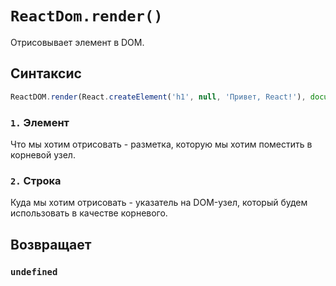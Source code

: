 # `ReactDom.render()`

Отрисовывает элемент в DOM.

## Синтаксис

```js
ReactDOM.render(React.createElement('h1', null, 'Привет, React!'), document.getElementById('root'));
```

### `1.` Элемент

Что мы хотим отрисовать - разметка, которую мы хотим поместить в корневой узел.

### `2.` Строка

Куда мы хотим отрисовать - указатель на DOM-узел, который будем использовать в качестве корневого.

## Возвращает

### `undefined`
